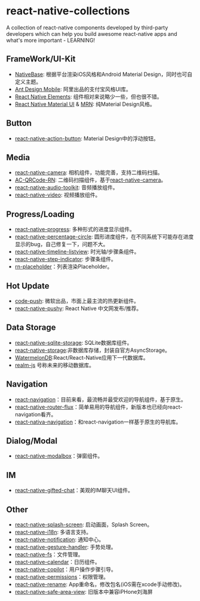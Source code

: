 # react-native-collections
A collection of react-native components developed by third-party developers which can help you build awesome react-native apps and what's more important - LEARNING!

## FrameWork/UI-Kit
* [NativeBase](https://github.com/GeekyAnts/NativeBase): 根据平台渲染iOS风格和Android Material Design，同时也可自定义主题。
* [Ant Design Mobile](https://github.com/ant-design/ant-design-mobile): 阿里出品的支付宝风格UI库。
* [React Native Elements](https://github.com/react-native-training/react-native-elements): 组件相对来说略少一些，但也很不错。
* [React Native Material UI](https://github.com/xotahal/react-native-material-ui) & [MRN](https://github.com/binggg/mrn): 纯Material Design风格。

## Button
* [react-native-action-button](https://github.com/mastermoo/react-native-action-button): Material Design中的浮动按钮。

## Media
* [react-native-camera](https://github.com/react-native-community/react-native-camera): 相机组件，功能完善，支持二维码扫描。
* [AC-QRCode-RN](https://github.com/MarnoDev/AC-QRCode-RN): 二维码扫描组件，基于[react-native-camera](https://github.com/react-native-community/react-native-camera)。
* [react-native-audio-toolkit](https://github.com/futurice/react-native-audio-toolkit): 音频播放组件。
* [react-native-video](https://github.com/react-native-community/react-native-video): 视频播放组件。
## Progress/Loading
* [react-native-progress](https://github.com/oblador/react-native-progress): 多种形式的进度显示组件。
* [react-native-percentage-circle](https://github.com/JackPu/react-native-percentage-circle): 圆形进度组件，在不同系统下可能存在进度显示的bug，自己修复一下，问题不大。
* [react-native-timeline-listview](https://github.com/thegamenicorus/react-native-timeline-listview ): 时光轴/步骤条组件。
* [react-native-step-indicator](https://github.com/24ark/react-native-step-indicator ): 步骤条组件。
* [rn-placeholder](https://github.com/mfrachet/rn-placeholder)：列表渲染Placeholder。
## Hot Update
* [code-push](https://github.com/Microsoft/code-push): 微软出品，市面上最主流的热更新组件。
* [react-native-pushy](https://github.com/reactnativecn/react-native-pushy): React Native 中文网发布/推荐。
## Data Storage
* [react-native-sqlite-storage](https://github.com/andpor/react-native-sqlite-storage): SQLite数据库组件。
* [react-native-storage](https://github.com/sunnylqm/react-native-storage):非数据库存储，封装自官方AsyncStorage。
* [WatermelonDB](https://github.com/Nozbe/WatermelonDB):React/React-Native应用下一代数据库。
* [realm-js](https://github.com/realm/realm-js) 号称未来的移动数据库。
## Navigation
* [react-navigation](https://github.com/react-navigation/react-navigation)：目前来看，最流畅并最受欢迎的导航组件，基于原生。
* [react-native-router-flux](https://github.com/aksonov/react-native-router-flux)：简单易用的导航组件，新版本也已经向react-navigation看齐。
* [react-nativa-navigation](https://github.com/wix/react-native-navigation/)：和react-navigation一样基于原生的导航库。
## Dialog/Modal
* [react-native-modalbox](https://github.com/maxs15/react-native-modalbox)：弹窗组件。
## IM
* [react-native-gifted-chat](https://github.com/FaridSafi/react-native-gifted-chat)：美观的IM聊天UI组件。
## Other
* [react-native-splash-screen](https://github.com/crazycodeboy/react-native-splash-screen): 启动画面，Splash Screen。
* [react-native-i18n](https://github.com/AlexanderZaytsev/react-native-i18n): 多语言支持。
* [react-native-notification](https://github.com/zo0r/react-native-push-notification): 通知中心。
* [react-native-gesture-handler](https://github.com/kmagiera/react-native-gesture-handler): 手势处理。
* [react-native-fs](https://github.com/itinance/react-native-fs)：文件管理。
* [react-native-calendar](https://github.com/wix/react-native-calendars)：日历组件。
* [react-native-copilot](https://github.com/okgrow/react-native-copilot)：用户操作步骤引导。
* [react-native-permissions](https://github.com/yonahforst/react-native-permissions)：权限管理。
* [react-native-rename](https://github.com/junedomingo/react-native-rename): App重命名，修改包名(iOS需在xcode手动修改)。
* [react-native-safe-area-view](https://github.com/react-native-community/react-native-safe-area-view): 旧版本中兼容iPHone刘海屏


